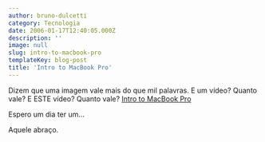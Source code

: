 ```yaml
---
author: bruno-dulcetti
category: Tecnologia
date: 2006-01-17T12:40:05.000Z
description: ''
image: null
slug: intro-to-macbook-pro
templateKey: blog-post
title: 'Intro to MacBook Pro'
---
```


Dizem que uma imagem vale mais do que mil palavras. E um vídeo? Quanto vale? E ESTE vídeo? Quanto vale? <a href="http://www.youtube.com/?v=K1OD4jeCra0">Intro to MacBook Pro</a>

Espero um dia ter um...

Aquele abraço.

